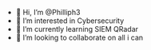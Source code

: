 - 👋 Hi, I’m @Philliph3
- 👀 I’m interested in Cybersecurity
- 🌱 I’m currently learning SIEM QRadar
- 💞️ I’m looking to collaborate on all i can

<!---
Philliph3/Philliph3 is a ✨ special ✨ repository because its `README.md` (this file) appears on your GitHub profile.
You can click the Preview link to take a look at your changes.
--->
